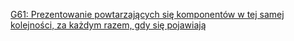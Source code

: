 [G61: Prezentowanie powtarzających się komponentów w tej samej kolejności, za każdym razem, gdy się pojawiają](https://www.w3.org/TR/WCAG20-TECHS/G61.html)